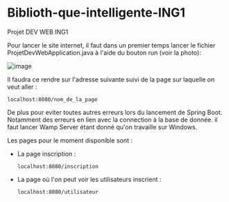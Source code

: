 # Biblioth-que-intelligente-ING1
Projet DEV WEB ING1

Pour lancer le site internet, il faut dans un premier temps lancer le fichier ProjetDevWebApplication.java à l'aide du bouton run (voir la photo):

![image](https://github.com/user-attachments/assets/90ddd68d-cd7c-4e2c-bac5-3cde58604b1b)


Il faudra ce rendre sur l'adresse suivante suivi de la page sur laquelle on veut aller :

    localhost:8080/nom_de_la_page

De plus pour eviter toutes autres erreurs lors du lancement de Spring Boot. Notamment des erreurs en lien avec la connection à la base de donnée. 
il faut lancer Wamp Server étant donné qu'on travaille sur Windows.

Les pages pour le moment disponible sont :

- La page inscription :

      localhost:8080/inscription

- La page où l'on peut voir les utilisateurs inscrient :

      localhost:8080/utilisateur

  
